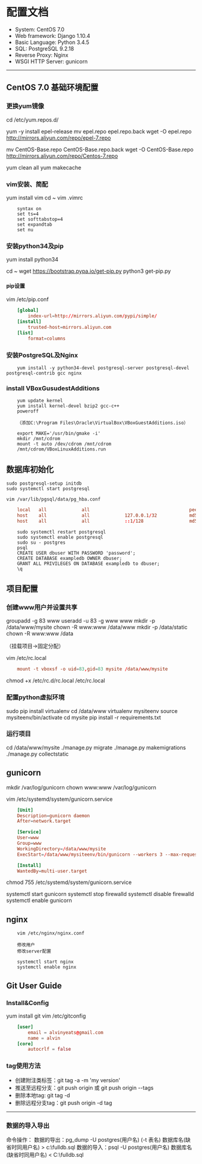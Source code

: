 # 配置文档

- System: CentOS 7.0
- Web framework: Django 1.10.4
- Basic Language: Python 3.4.5
- SQL: PostgreSQL 9.2.18
- Reverse Proxy: Nginx
- WSGI HTTP Server: gunicorn

---

## CentOS 7.0 基础环境配置

### 更换yum镜像

cd /etc/yum.repos.d/

yum -y install epel-release
mv epel.repo epel.repo.back
wget -O epel.repo  http://mirrors.aliyun.com/repo/epel-7.repo

mv CentOS-Base.repo CentOS-Base.repo.back
wget -O CentOS-Base.repo http://mirrors.aliyun.com/repo/Centos-7.repo

yum clean all
yum makecache

### vim安装、简配

yum install vim
cd ~
vim .vimrc

```vim
    syntax on
    set ts=4
    set softtabstop=4
    set expandtab
    set nu
```

### 安装python34及pip

yum install python34

cd ~
wget https://bootstrap.pypa.io/get-pip.py
python3 get-pip.py

#### pip设置

vim /etc/pip.conf

```conf
    [global]
        index-url=http://mirrors.aliyun.com/pypi/simple/
    [install]
        trusted-host=mirrors.aliyun.com
    [list]
        format=columns
```

### 安装PostgreSQL及Nginx

```shell
    yum install -y python34-devel postgresql-server postgresql-devel postgresql-contrib gcc nginx
```

### install VBoxGusudestAdditions

```shell
    yum update kernel
    yum install kernel-devel bzip2 gcc-c++
    poweroff

    （添加C:\Program Files\Oracle\VirtualBox\VBoxGuestAdditions.iso）

    export MAKE='/usr/bin/gmake -i'
    mkdir /mnt/cdrom
    mount -t auto /dev/cdrom /mnt/cdrom
    /mnt/cdrom/VBoxLinuxAdditions.run
```

## 数据库初始化

```shell
sudo postgresql-setup initdb
sudo systemctl start postgresql

vim /var/lib/pgsql/data/pg_hba.conf
```
```conf
    local   all             all                                     peer
    host    all             all             127.0.0.1/32            md5
    host    all             all             ::1/128                 md5
```
```shell
    sudo systemctl restart postgresql
    sudo systemctl enable postgresql
    sudo su - postgres
    psql
    CREATE USER dbuser WITH PASSWORD 'password';
    CREATE DATABASE exampledb OWNER dbuser;
    GRANT ALL PRIVILEGES ON DATABASE exampledb to dbuser;
    \q
```

## 项目配置

### 创建www用户并设置共享

groupadd -g 83 www
useradd -u 83 -g www www
mkdir -p /data/www/mysite
chown -R www:www /data/www
mkdir -p /data/static
chown -R www:www /data

（挂载项目->固定分配）

vim /etc/rc.local

```conf
    mount -t vboxsf -o uid=83,gid=83 mysite /data/www/mysite
```
chmod +x /etc/rc.d/rc.local
/etc/rc.local

### 配置python虚拟环境

sudo pip install virtualenv
cd /data/www
virtualenv mysiteenv
source mysiteenv/bin/activate
cd mysite
pip install -r requirements.txt

### 运行项目

cd /data/www/mysite
./manage.py migrate
./manage.py makemigrations
./manage.py collectstatic


## gunicorn

mkdir /var/log/gunicorn
chown www:www /var/log/gunicorn

vim /etc/systemd/system/gunicorn.service

```conf
    [Unit]
    Description=gunicorn daemon
    After=network.target

    [Service]
    User=www
    Group=www
    WorkingDirectory=/data/www/mysite
    ExecStart=/data/www/mysiteenv/bin/gunicorn --workers 3 --max-requests 10 --user www --group www --log-level debug --error-logfile /var/log/gunicorn/error.log --bind unix:/data/www/mysite.sock blog.wsgi:application

    [Install]
    WantedBy=multi-user.target
```
chmod 755 /etc/systemd/system/gunicorn.service

systemctl start gunicorn
systemctl stop firewalld
systemctl disable firewalld
systemctl enable gunicorn


## nginx

``` shell
    vim /etc/nginx/nginx.conf

    修改用户
    修改server配置

    systemctl start nginx
    systemctl enable nginx

```

## Git User Guide

### Install&Config
yum install git
vim /etc/gitconfig

```conf
    [user]
        email = alvinyeats@gmail.com
        name = alvin
    [core]
        autocrlf = false
```

### tag使用方法

- 创建附注类标签：git tag -a <tagname> -m 'my version'
- 推送至远程分支：git push origin <tagname> 或 git push origin --tags
- 删除本地tag: git tag -d <tagname>
- 删除远程分支tag：git push origin -d tag <tagname>

---

### 数据的导入导出

命令操作：
数据的导出：pg_dump -U postgres(用户名)  (-t 表名)  数据库名(缺省时同用户名)  > c:\fulldb.sql
数据的导入：psql -U postgres(用户名)  数据库名(缺省时同用户名) < C:\fulldb.sql